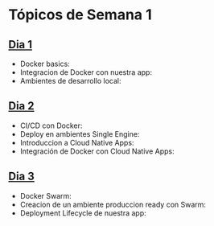 # Tópicos de Semana 1

## [**Dia 1**](d1.md)

- Docker basics:
- Integracion de Docker con nuestra app:
- Ambientes de desarrollo local:

## [**Dia 2**](d2.md)

- CI/CD con Docker:
- Deploy en ambientes Single Engine:
- Introduccion a Cloud Native Apps:
- Integración de Docker con Cloud Native Apps:

## [**Dia 3**](d3.md)

- Docker Swarm:
- Creacion de un ambiente produccion ready con Swarm:
- Deployment Lifecycle de nuestra app: